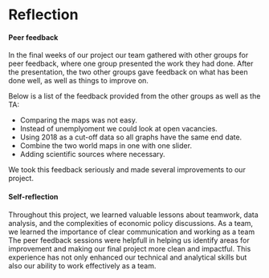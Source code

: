 # Reflection

#### Peer feedback

In the final weeks of our project our team gathered with other groups for peer feedback, where one group presented the work they had done. After the presentation, the two other groups gave feedback on what has been done well, as well as things to improve on.


Below is a list of the feedback provided from the other groups as well as the TA:

- Comparing the maps was not easy.
- Instead of unemplyoment we could look at open vacancies.
- Using 2018 as a cut-off data so all graphs have the same end date.
- Combine the two world maps in one with one slider.
- Adding scientific sources where necessary.


We took this feedback seriously and made several improvements to our project.

#### Self-reflection
Throughout this project, we learned valuable lessons about teamwork, data analysis, and the complexities of economic policy discussions.
As a team, we learned the importance of clear communication and working as a team The peer feedback sessions were helpfull in helping us identify areas for improvement and making our final project more clean and impactful. This experience has not only enhanced our technical and analytical skills but also our ability to work effectively as a team.
